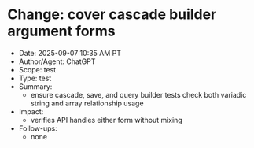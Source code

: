 # Change: cover cascade builder argument forms

- Date: 2025-09-07 10:35 AM PT
- Author/Agent: ChatGPT
- Scope: test
- Type: test
- Summary:
  - ensure cascade, save, and query builder tests check both variadic string and array relationship usage
- Impact:
  - verifies API handles either form without mixing
- Follow-ups:
  - none

